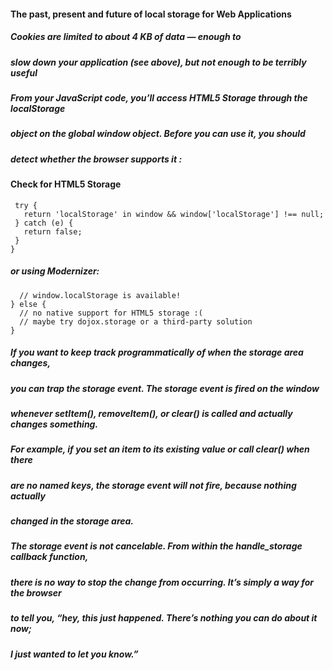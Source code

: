#### The past, present and future of local storage for Web Applications 
##### Cookies are limited to about 4 KB of data — enough to  
##### slow down your application (see above), but not enough to be terribly useful
##### From your JavaScript code, you’ll access HTML5 Storage through the localStorage
#####  object on the global window object. Before you can use it, you should
##### detect whether the browser supports it :
#### Check for HTML5 Storage 
 ``` function supports_html5_storage() {
  try {
    return 'localStorage' in window && window['localStorage'] !== null;
  } catch (e) {
    return false;
  }
} 
```
##### or using Modernizer:
``` if (Modernizr.localstorage) {
  // window.localStorage is available!
} else {
  // no native support for HTML5 storage :(
  // maybe try dojox.storage or a third-party solution
} 
``` 
##### If you want to keep track programmatically of when the storage area changes,
#####  you can trap the storage event. The storage event is fired on the window 
#####  whenever setItem(), removeItem(), or clear() is called and actually changes something. 
##### For example, if you set an item to its existing value or call clear() when there
#####  are no named keys, the storage event will not fire, because nothing actually 
##### changed in the storage area.
##### The storage event is not cancelable. From within the handle_storage callback function,
##### there is no way to stop the change from occurring. It’s simply a way for the browser 
##### to tell you, “hey, this just happened. There’s nothing you can do about it now;
#####  I just wanted to let you know.”